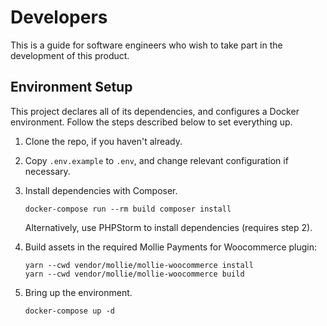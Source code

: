 # Developers
This is a guide for software engineers who wish to take part in the development of this product.

## Environment Setup
This project declares all of its dependencies, and configures a Docker environment. Follow the
steps described below to set everything up.

1. Clone the repo, if you haven't already.
2. Copy `.env.example` to `.env`, and change relevant configuration if necessary.
3. Install dependencies with Composer.

    ```
    docker-compose run --rm build composer install
    ```

   Alternatively, use PHPStorm to install dependencies (requires step 2).
4. Build assets in the required Mollie Payments for Woocommerce plugin:

    ```
    yarn --cwd vendor/mollie/mollie-woocommerce install
    yarn --cwd vendor/mollie/mollie-woocommerce build
    ```
6. Bring up the environment.

    ```
    docker-compose up -d
    ```
